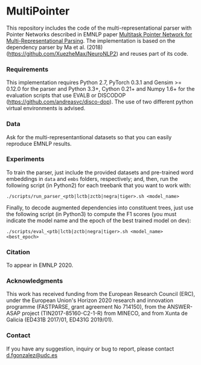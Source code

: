 # MultiPointer
This repository includes the code of the multi-representational parser with Pointer Networks described in EMNLP paper [Multitask Pointer Network for Multi-Representational Parsing](https://github.com/danifg/MultiPointer). The implementation is based on the dependency parser by Ma et al. (2018) (https://github.com/XuezheMax/NeuroNLP2) and reuses part of its code.

### Requirements
This implementation requires Python 2.7, PyTorch 0.3.1 and Gensim >= 0.12.0 for the parser and Python 3.3+, Cython 0.21+ and Numpy 1.6+ for the evaluation scripts that use EVALB or DISCODOP (https://github.com/andreasvc/disco-dop). The use of two different python virtual environments is advised.
  
### Data

Ask for the multi-representantional datasets so that you can easily reproduce EMNLP results.

### Experiments
To train the parser, just include the provided datasets and pre-trained word embeddings in ``data`` and ``embs`` folders, respectively; and, then, run the following script (in Python2) for each treebank that you want to work with:

    ./scripts/run_parser_<ptb|lctb|zctb|negra|tiger>.sh <model_name>

Finally, to decode augmented dependencies into constituent trees, just use the following script (in Python3) to compute the F1 scores (you must indicate the model name and the epoch of the best trained model on dev):

    ./scripts/eval_<ptb|lctb|zctb|negra|tiger>.sh <model_name> <best_epoch>

### Citation
To appear in EMNLP 2020.
    
### Acknowledgments
This work has received funding from the European Research Council (ERC), under the European Union's Horizon 2020 research and innovation programme (FASTPARSE, grant agreement No 714150), from the ANSWER-ASAP project (TIN2017-85160-C2-1-R) from MINECO, and from Xunta de Galicia (ED431B 2017/01, ED431G 2019/01).

### Contact
If you have any suggestion, inquiry or bug to report, please contact d.fgonzalez@udc.es
